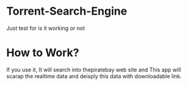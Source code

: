 # Torrent-Search-Engine

Just test for is it working or not

# How to Work?

If you use it, It will search into thepiratebay web site and This app will scarap the realtime data and deisply this data with downloadable link.
